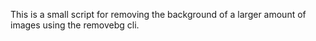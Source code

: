This is a small script for removing the background of a larger amount of images using the removebg cli.
